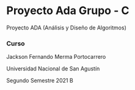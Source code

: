 # Proyecto Ada Grupo - C
Proyecto ADA (Análisis y Diseño de Algoritmos)

### Curso
Jackson Fernando Merma Portocarrero

Universidad Nacional de San Agustín

Segundo Semestre 2021 B
